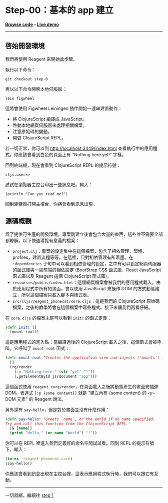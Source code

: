 # Step-00：基本的 app 建立

**[Browse code](https://github.com/vvvvalvalval/reagent-phonecat-tutorial/blob/step-0/src/cljs/reagent_phonecat_tutorial/core.cljs#L1) - [Live demo](http://reagent-phonecat-tutorial.s3-website-us-east-1.amazonaws.com/step-00/)**

***

## 啓始開發環境

我們將使用 Reagent 來開始此步驟。

執行以下命令：

```
git checkout step-0
```

再以以下命令開啓本地伺服器：

```
lein figwheel
```

這將會使用 Figwheel Leiningen 插件開始一連串建置動作：

 * 將 ClojureScript 編譯成 JavaScript。
 * 啓動本地網頁伺服器來處理相關檔案。
 * 注意原始碼的變動。
 * 開啓 ClojureScript REPL。

若一切正常，你可以到 [http://localhost:3449/index.html](http://localhost:3449/index.html) 查看執行中的應用程式。你應該會看到白色的頁面上有 "Nothing here yet!" 字樣。

回到終端機，現在會看到 ClojureScript REPL 的提示符號：

```
cljs.user=>
```

試試在瀏覽器主控台印出一些訊息吧。輸入：

```
(println "Can you read me?")
```

回到瀏覽器打開主控台，你將會看到訊息出現。

## 源碼概觀

爲了提供可生產的開發環境，專案剛建立後會包含大量的東西，這些並不需要全部都瞭解。以下快速導覽有意義的檔案：

 * `project.clj`：專案的設定集中在這個檔案，包含了相依管理，環境，profiles，建置流程等等。在這裡，只對相依管理有所着墨。在 `:dependencies` 子句中可以看到相依管理的設定，之中有可以設定網頁伺服器的函式庫與一些前端的相依設定 (BootStrap CSS 函式庫，React JavaScript 函式庫以及 Reagent 這個 ClojureScript 函式庫)。
 * `resources/public/index.html`：這個網頁檔案會被我們的應用程式載入，由於應用程式中所有的畫面，會以使用 JavaScript 來操作 DOM 的方式動態建立，所以這個檔案只載入腳本與樣式表。
 * `src/cljs/reagent_phonecat/core.cljs`：這是我們的 ClojureScript 原始碼檔案，之後的教學將會在這個檔案中寫些程式。接下來讓我們再看仔細。

在 `core.cljs` 的檔案末尾可以看到 `init!` 的函式定義：

```clojure
(defn init! []
  (mount-root))
``` 

這是應用程式的進入點：當編譯過後的 ClojureScript 載入之後，這個函式會被呼叫。它呼叫了 `mount-root` 函式：

```clojure
(defn mount-root "Creates the application view and injects ('mounts') it into the root element." 
  []
  (rg/render 
    [:p "Nothing here " (str "yet" "!")]
    (.getElementById js/document "app")))
```

這個函式使用 `reagent.core/render`，在頁面載入之後將動態產生的畫面安插進 DOM。表達式 `[:p {some content}]` 就是 "建立內有 {some content} 的 `<p>` DOM 元素" 的 Reagent 說法。

另外還有 `say-hello`，但是對於畫面並沒有什麼作用：

```clojure
(defn say-hello! "Greets `name`, or the world if no name specified.
Try and call this function from the ClojureScript REPL."
  [& [name]]
  (print "Hello," (or name "World") "!"))
```

你可以在 REPL 裡進入我們定義好的命名空間試試看。回到 REPL 的提示符號下，輸入：

```clojure
(in-ns 'reagent-phonecat.core)
(say-hello!)
```

你應該會看到訊息出現在主控台裡，這表示應用程式執行時，我們可以跟它有互動。

***

一切就緒，繼續往 [step 1](https://github.com/clojure-tw/reagent-phonecat-tutorial-zh_TW/blob/master/step-01.md) 